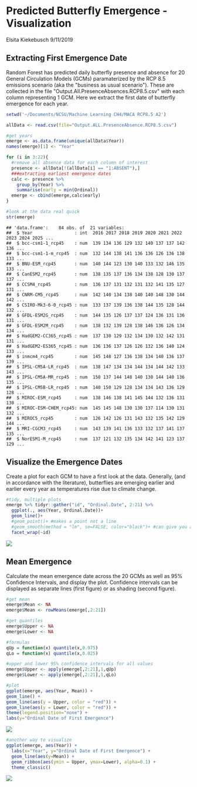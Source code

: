 Predicted Butterfly Emergence - Visualization
================
Elsita Kiekebusch
9/11/2019

Extracting First Emergence Date
-------------------------------

Random Forest has predicted daily butterfly presence and absence for 20 General Circulation Models (GCMs) paramaterized by the RCP 8.5 emissions scenario (aka the "business as usual scenario"). These are collected in the file "Output.All.PresenceAbsences.RCP8.5.csv" with each column representing 1 GCM. Here we extract the first date of butterfly emergence for each year.

``` r
setwd('~/Documents/NCSU/Machine Learning CH4/MACA RCP8.5 A2')

allData <- read.csv(file="Output.ALL.PresenceAbsence.RCP8.5.csv")

#get years
emerge <- as.data.frame(unique(allData$Year))
names(emerge)[1] <- "Year"

for (i in 3:22){
  #remove all absence data for each column of interest
  presence <- allData[!(allData[i] == "1:ABSENT"),] 
  ###extracting earliest emergence dates
  calc <- presence %>%
    group_by(Year) %>%
    summarise(early = min(Ordinal))
  emerge <- cbind(emerge,calc$early)
}
```

``` r
#look at the data real quick
str(emerge)
```

    ## 'data.frame':    84 obs. of  21 variables:
    ##  $ Year                : int  2016 2017 2018 2019 2020 2021 2022 2023 2024 2025 ...
    ##  $ bcc-csm1-1_rcp45    : num  139 134 136 129 132 140 137 137 142 136 ...
    ##  $ bcc-csm1-1-m_rcp45  : num  132 144 138 141 136 136 126 136 138 133 ...
    ##  $ BNU-ESM_rcp45       : num  140 144 123 130 140 133 132 146 135 133 ...
    ##  $ CanESM2_rcp45       : num  138 135 137 136 134 138 128 130 137 137 ...
    ##  $ CCSM4_rcp45         : num  136 137 131 132 131 132 141 135 127 131 ...
    ##  $ CNRM-CM5_rcp45      : num  142 140 134 138 140 140 148 130 144 142 ...
    ##  $ CSIRO-Mk3-6-0_rcp45 : num  133 137 139 136 138 144 135 128 144 132 ...
    ##  $ GFDL-ESM2G_rcp45    : num  144 135 126 137 137 124 136 131 136 131 ...
    ##  $ GFDL-ESM2M_rcp45    : num  138 132 139 128 138 146 136 126 134 134 ...
    ##  $ HadGEM2-CC365_rcp45 : num  137 130 129 132 134 130 132 142 131 131 ...
    ##  $ HadGEM2-ES365_rcp45 : num  136 136 137 126 126 132 136 140 124 133 ...
    ##  $ inmcm4_rcp45        : num  145 148 127 136 138 134 140 136 137 139 ...
    ##  $ IPSL-CM5A-LR_rcp45  : num  138 147 134 134 144 134 144 142 133 143 ...
    ##  $ IPSL-CM5A-MR_rcp45  : num  150 137 144 148 140 130 144 140 136 135 ...
    ##  $ IPSL-CM5B-LR_rcp45  : num  140 150 129 128 134 134 143 136 129 128 ...
    ##  $ MIROC-ESM_rcp45     : num  138 146 138 141 145 144 132 136 131 130 ...
    ##  $ MIROC-ESM-CHEM_rcp45: num  145 145 148 130 130 137 114 130 131 132 ...
    ##  $ MIROC5_rcp45        : num  126 142 126 131 143 132 135 142 129 144 ...
    ##  $ MRI-CGCM3_rcp45     : num  143 139 141 136 133 132 137 141 137 135 ...
    ##  $ NorESM1-M_rcp45     : num  137 121 132 135 134 142 141 123 137 129 ...

Visualize the Emergence Dates
-----------------------------

Create a plot for each GCM to have a first look at the data. Generally, (and in accordance with the literature), butterflies are emerging earlier and earlier every year as temperatures rise due to climate change.

``` r
#tidy, multiple plots
emerge %>% tidyr::gather("id", "Ordinal.Date", 2:21) %>% 
  ggplot(., aes(Year, Ordinal.Date))+
  geom_line()+
  #geom_point()+ #makes a point not a line
  #geom_smooth(method = "lm", se=FALSE, color="black")+ #can give you a linear regression line for each panel
  facet_wrap(~id)
```

![](README_files/figure-markdown_github/viz1-1.png)

Mean Emergence
--------------

Calculate the mean emergence date across the 20 GCMs as well as 95% Confidence Intervals, and display the plot. Confidence intervals can be displayed as separate lines (first figure) or as shading (second figure).

``` r
#get mean
emerge$Mean <- NA
emerge$Mean <- rowMeans(emerge[,2:21])

#get quantiles
emerge$Upper <- NA
emerge$Lower <- NA

#formulas
qUp = function(x) quantile(x,0.975)
qLo = function(x) quantile(x,0.025)

#upper and lower 95% confidence intervals for all values
emerge$Upper <- apply(emerge[,2:21],1,qUp)
emerge$Lower <- apply(emerge[,2:21],1,qLo)

#plot
ggplot(emerge, aes(Year, Mean)) +
geom_line() +
geom_line(aes(y = Upper, color = "red")) +             
geom_line(aes(y = Lower, color = "red")) + 
theme(legend.position="none") + 
labs(y="Ordinal Date of First Emergence")
```

![](README_files/figure-markdown_github/viz2-1.png)

``` r
#another way to visualize
ggplot(emerge, aes(Year)) +
  labs(x="Year", y="Ordinal Date of First Emergence") +
  geom_line(aes(y=Mean)) +
  geom_ribbon(aes(ymin = Upper, ymax=Lower), alpha=0.1) +
  theme_classic()
```

![](README_files/figure-markdown_github/viz2-2.png)
